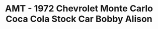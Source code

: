 ---
layout: product
title: "AMT - 1972 Chevrolet Monte Carlo Coca Cola Stock Car Bobby Alison"
price: "TBA" 
desc: "N/A"
img_path: "/assets/img/AMT1064.webp"
brand: "N/A"
available: false
special_offer: false
new: false
soon: false
cat: "010000"
subcat: "013800"
subsubcat: "0N/A"
sifra: "AMT1064"
popular: false
spec: false
---